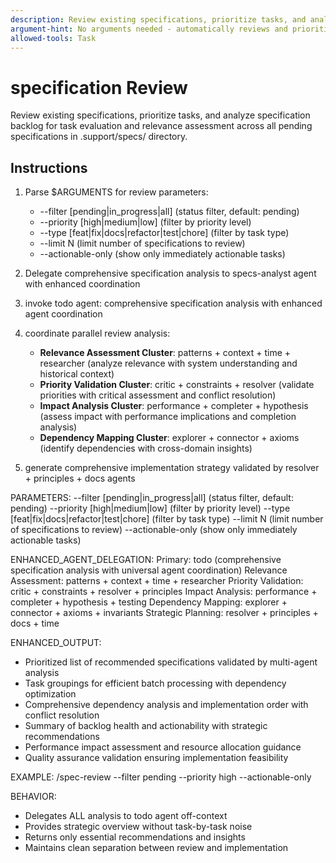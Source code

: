```yaml
---
description: Review existing specifications, prioritize tasks, and analyze specification backlog for strategic planning.
argument-hint: No arguments needed - automatically reviews and prioritizes all specifications.
allowed-tools: Task
---
```


# specification Review

Review existing specifications, prioritize tasks, and analyze specification backlog for task evaluation and relevance assessment across all pending specifications in .support/specs/ directory.

## Instructions

1. Parse $ARGUMENTS for review parameters:
   - --filter [pending|in_progress|all] (status filter, default: pending)
   - --priority [high|medium|low] (filter by priority level)
   - --type [feat|fix|docs|refactor|test|chore] (filter by task type)
   - --limit N (limit number of specifications to review)
   - --actionable-only (show only immediately actionable tasks)

2. Delegate comprehensive specification analysis to specs-analyst agent with enhanced coordination
1. invoke todo agent: comprehensive specification analysis with enhanced agent coordination
2. coordinate parallel review analysis:
   - **Relevance Assessment Cluster**: patterns + context + time + researcher (analyze relevance with system understanding and historical context)
   - **Priority Validation Cluster**: critic + constraints + resolver (validate priorities with critical assessment and conflict resolution)
   - **Impact Analysis Cluster**: performance + completer + hypothesis (assess impact with performance implications and completion analysis)
   - **Dependency Mapping Cluster**: explorer + connector + axioms (identify dependencies with cross-domain insights)
3. generate comprehensive implementation strategy validated by resolver + principles + docs agents

PARAMETERS:
--filter [pending|in_progress|all] (status filter, default: pending)
--priority [high|medium|low] (filter by priority level)
--type [feat|fix|docs|refactor|test|chore] (filter by task type)
--limit N (limit number of specifications to review)
--actionable-only (show only immediately actionable tasks)

ENHANCED_AGENT_DELEGATION:
Primary: todo (comprehensive specification analysis with universal agent coordination)
Relevance Assessment: patterns + context + time + researcher
Priority Validation: critic + constraints + resolver + principles
Impact Analysis: performance + completer + hypothesis + testing
Dependency Mapping: explorer + connector + axioms + invariants
Strategic Planning: resolver + principles + docs + time

ENHANCED_OUTPUT:
- Prioritized list of recommended specifications validated by multi-agent analysis
- Task groupings for efficient batch processing with dependency optimization
- Comprehensive dependency analysis and implementation order with conflict resolution
- Summary of backlog health and actionability with strategic recommendations
- Performance impact assessment and resource allocation guidance
- Quality assurance validation ensuring implementation feasibility

EXAMPLE:
/spec-review --filter pending --priority high --actionable-only

BEHAVIOR:
- Delegates ALL analysis to todo agent off-context
- Provides strategic overview without task-by-task noise
- Returns only essential recommendations and insights
- Maintains clean separation between review and implementation